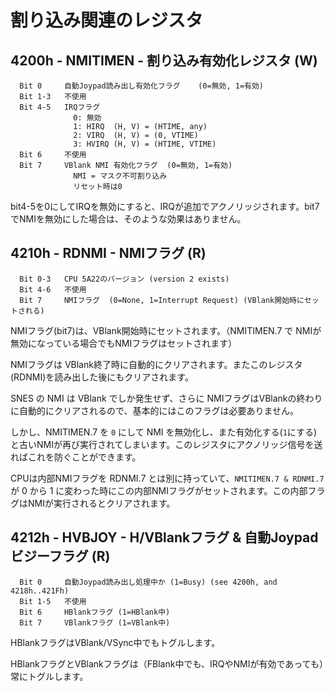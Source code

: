 # 割り込み関連のレジスタ

## 4200h - NMITIMEN - 割り込み有効化レジスタ (W)

```
  Bit 0     自動Joypad読み出し有効化フラグ    (0=無効, 1=有効)
  Bit 1-3   不使用
  Bit 4-5   IRQフラグ
              0: 無効
              1: HIRQ  (H, V) = (HTIME, any)
              2: VIRQ  (H, V) = (0, VTIME)
              3: HVIRQ (H, V) = (HTIME, VTIME)
  Bit 6     不使用
  Bit 7     VBlank NMI 有効化フラグ  (0=無効, 1=有効)
              NMI = マスク不可割り込み
              リセット時は0
```

bit4-5を0にしてIRQを無効にすると、IRQが追加でアクノリッジされます。bit7でNMIを無効にした場合は、そのような効果はありません。

## 4210h - RDNMI - NMIフラグ (R)

```
  Bit 0-3   CPU 5A22のバージョン (version 2 exists)
  Bit 4-6   不使用
  Bit 7     NMIフラグ  (0=None, 1=Interrupt Request) (VBlank開始時にセットされる)
```

NMIフラグ(bit7)は、VBlank開始時にセットされます。（NMITIMEN.7 で NMIが無効になっている場合でもNMIフラグはセットされます）

NMIフラグは VBlank終了時に自動的にクリアされます。またこのレジスタ(RDNMI)を読み出した後にもクリアされます。

SNES の NMI は VBlank でしか発生せず、さらに NMIフラグはVBlankの終わりに自動的にクリアされるので、基本的にはこのフラグは必要ありません。

しかし、NMITIMEN.7 を `0` にして NMI を無効化し、また有効化する(`1`にする)と古いNMIが再び実行されてしまいます。このレジスタにアクノリッジ信号を送ればこれを防ぐことができます。

CPUは内部NMIフラグを RDNMI.7 とは別に持っていて、`NMITIMEN.7 & RDNMI.7` が 0 から 1 に変わった時にこの内部NMIフラグがセットされます。この内部フラグはNMIが実行されるとクリアされます。

## 4212h - HVBJOY - H/VBlankフラグ & 自動Joypadビジーフラグ (R)

```
  Bit 0     自動Joypad読み出し処理中か (1=Busy) (see 4200h, and 4218h..421Fh)
  Bit 1-5   不使用
  Bit 6     HBlankフラグ (1=HBlank中)
  Bit 7     VBlankフラグ (1=VBlank中)
```

HBlankフラグはVBlank/VSync中でもトグルします。

HBlankフラグとVBlankフラグは（FBlank中でも、IRQやNMIが有効であっても）常にトグルします。
